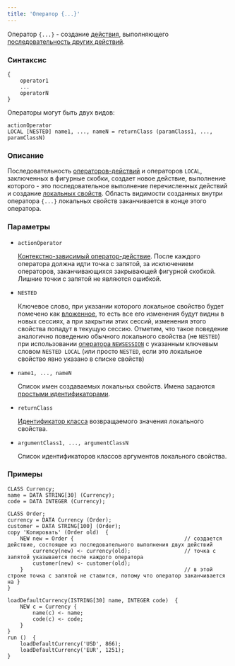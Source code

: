 ```yaml
---
title: 'Оператор {...}'
---
```


Оператор `{...}` - создание [действия](Actions.md), выполняющего [последовательность других действий](Sequence_..._.md). 

### Синтаксис

    {
        operator1
        ...
        operatorN
    }

Операторы могут быть двух видов:

    actionOperator
    LOCAL [NESTED] name1, ..., nameN = returnClass (paramClass1, ..., paramClassN)

### Описание

Последовательность [операторов-действий](Action_operator.md) и операторов `LOCAL`, заключенных в фигурные скобки, создает новое действие, выполнение которого - это последовательное выполнение перечисленных действий и создание [локальных свойств](Data_properties_DATA_.md). Область видимости созданных внутри оператора `{...}` локальных свойств заканчивается в конце этого оператора.

### Параметры

- `actionOperator`

    [Контекстно-зависимый оператор-действие](Action_operator.md#contextdependent). После каждого оператора должна идти точка с запятой, за исключением операторов, заканчивающихся закрывающей фигурной скобкой. Лишние точки с запятой не являются ошибкой.

- `NESTED`

    Ключевое слово, при указании которого локальное свойство будет помечено как [вложенное](Session_management.md#nested), то есть все его изменения будут видны в новых сессиях, а при закрытии этих сессий, изменения этого свойства попадут в текущую сессию. Отметим, что такое поведение аналогично поведению обычного локального свойства (не `NESTED`) при использовании [оператора `NEWSESSION`](NEWSESSION_operator.md) с указанным ключевым словом `NESTED LOCAL` (или просто `NESTED`, если это локальное свойство явно указано в списке свойств)

- `name1, ..., nameN`

    Список имен создаваемых локальных свойств. Имена задаются [простыми идентификаторами](IDs.md#id-broken).

- `returnClass`

    [Идентификатор класса](IDs.md) возвращаемого значения локального свойства. 

- `argumentClass1, ..., argumentClassN`

    Список идентификаторов классов аргументов локального свойства. 

### Примеры

```lsf
CLASS Currency;
name = DATA STRING[30] (Currency);
code = DATA INTEGER (Currency);

CLASS Order;
currency = DATA Currency (Order);
customer = DATA STRING[100] (Order);
copy 'Копировать' (Order old)  {
    NEW new = Order {                                   // создается действие, состоящее из последовательного выполнения двух действий
        currency(new) <- currency(old);                 // точка с запятой указывается после каждого оператора
        customer(new) <- customer(old);
    }                                                   // в этой строке точка с запятой не ставится, потому что оператор заканчивается на }
}

loadDefaultCurrency(ISTRING[30] name, INTEGER code)  {
    NEW c = Currency {
        name(c) <- name;
        code(c) <- code;
    }
}
run ()  {
    loadDefaultCurrency('USD', 866);
    loadDefaultCurrency('EUR', 1251);
}
```
